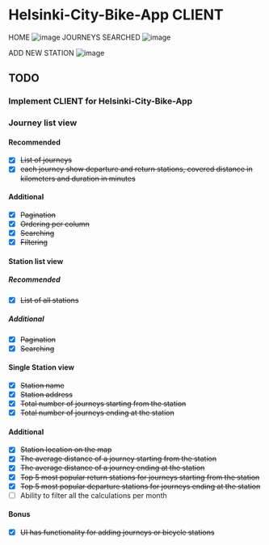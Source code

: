 # Helsinki-City-Bike-App CLIENT

HOME
![image](https://user-images.githubusercontent.com/90003389/236700223-216d708d-bc4c-49e7-9d91-4822ac8d88bf.png)
JOURNEYS SEARCHED
![image](https://user-images.githubusercontent.com/90003389/236700299-7b335fd1-9119-4464-a487-4d49481a5e0a.png)

ADD NEW STATION
![image](https://user-images.githubusercontent.com/90003389/236700271-92909621-174f-492e-af1e-084934abbae8.png)


## TODO

### Implement CLIENT for Helsinki-City-Bike-App

### Journey list view

#### Recommended

- [x] ~~List of journeys~~
- [x] ~~each journey show departure and return stations, covered distance in kilometers and duration in minutes~~

#### Additional

- [x] ~~Pagination~~
- [x] ~~Ordering per column~~
- [x] ~~Searching~~
- [x] ~~Filtering~~

#### Station list view

##### Recommended

- [x] ~~List of all stations~~

##### Additional

- [x] ~~Pagination~~
- [x] ~~Searching~~

#### Single Station view

- [x] ~~Station name~~
- [x] ~~Station address~~
- [x] ~~Total number of journeys starting from the station~~
- [x] ~~Total number of journeys ending at the station~~

#### Additional

- [x] ~~Station location on the map~~
- [x] ~~The average distance of a journey starting from the station~~
- [x] ~~The average distance of a journey ending at the station~~
- [x] ~~Top 5 most popular return stations for journeys starting from the station~~
- [x] ~~Top 5 most popular departure stations for journeys ending at the station~~
- [ ] Ability to filter all the calculations per month

#### Bonus

- [x] ~~UI has functionality for adding journeys or bicycle stations~~
